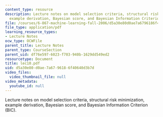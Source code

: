 ```yaml
---
content_type: resource
description: Lecture notes on model selection criteria, structural risk minimization,
  example derivation, Bayesian score, and Bayesian Information Criterion (BIC).
file: /courses/6-867-machine-learning-fall-2006/d5a30e80d0ae7a6796186f40640d3b7d_lec10.pdf
file_type: application/pdf
learning_resource_types:
- Lecture Notes
ocw_type: OCWFile
parent_title: Lecture Notes
parent_type: CourseSection
parent_uid: df76e597-6023-f703-940b-1629dd549ed2
resourcetype: Document
title: lec10.pdf
uid: d5a30e80-d0ae-7a67-9618-6f40640d3b7d
video_files:
  video_thumbnail_file: null
video_metadata:
  youtube_id: null
---
```

Lecture notes on model selection criteria, structural risk minimization, example derivation, Bayesian score, and Bayesian Information Criterion (BIC).


